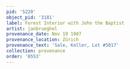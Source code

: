 ```yaml
---
pid: '5220'
object_pid: '3181'
label: Forest Interior with John the Baptist
artist: janbrueghel
provenance_date: Nov 19 1987
provenance_location: Zürich
provenance_text: 'Sale, Koller, Lot #5017'
collection: provenance
order: '0553'
---
```

